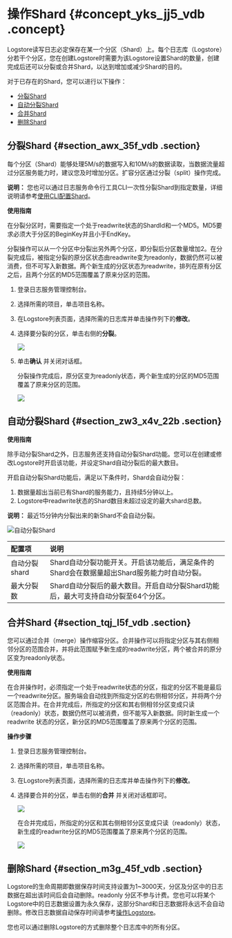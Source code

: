 # 操作Shard {#concept_yks_jj5_vdb .concept}

Logstore读写日志必定保存在某一个分区（Shard）上。每个日志库（Logstore）分若干个分区，您在创建Logstore时需要为该Logstore设置Shard的数量，创建完成后还可以分裂或合并Shard，以达到增加或减少Shard的目的。

对于已存在的Shard，您可以进行以下操作：

-   [分裂Shard](#)
-   [自动分裂Shard](#)
-   [合并Shard](#)
-   [删除Shard](#)

## 分裂Shard {#section_awx_35f_vdb .section}

每个分区（Shard）能够处理5M/s的数据写入和10M/s的数据读取，当数据流量超过分区服务能力时，建议您及时增加分区。扩容分区通过分裂（split）操作完成。

**说明：** 您也可以通过日志服务命令行工具CLI一次性分裂Shard到指定数量，详细说明请参考[使用CLI配置Shard](https://aliyun-log-cli.readthedocs.io/en/latest/tutorials/tutorial_split_shard.html)。

**使用指南**

在分裂分区时，需要指定一个处于readwrite状态的ShardId和一个MD5。MD5要求必须大于分区的BeginKey并且小于EndKey。

分裂操作可以从一个分区中分裂出另外两个分区，即分裂后分区数量增加2。在分裂完成后，被指定分裂的原分区状态由readwrite变为readonly，数据仍然可以被消费，但不可写入新数据。两个新生成的分区状态为readwrite，排列在原有分区之后，且两个分区的MD5范围覆盖了原来分区的范围。

1.  登录日志服务管理控制台。
2.  选择所需的项目，单击项目名称。
3.  在Logstore列表页面，选择所需的日志库并单击操作列下的**修改**。
4.  选择要分裂的分区，单击右侧的**分裂**。

    ![](http://static-aliyun-doc.oss-cn-hangzhou.aliyuncs.com/assets/img/13025/15390539562594_zh-CN.png)

5.  单击**确认** 并关闭对话框。

    分裂操作完成后，原分区变为readonly状态，两个新生成的分区的MD5范围覆盖了原来分区的范围。

    ![](http://static-aliyun-doc.oss-cn-hangzhou.aliyuncs.com/assets/img/13025/15390539562595_zh-CN.png)


## 自动分裂Shard {#section_zw3_x4v_22b .section}

**使用指南**

除手动分裂Shard之外，日志服务还支持自动分裂Shard功能。您可以在创建或修改Logstore时开启该功能，并设定Shard自动分裂后的最大数目。

开启自动分裂Shard功能后，满足以下条件时，Shard会自动分裂：

1.  数据量超出当前已有Shard的服务能力，且持续5分钟以上。
2.  Logstore中readwrite状态的Shard数目未超过设定的最大shard总数。

**说明：** 最近15分钟内分裂出来的新Shard不会自动分裂。

![](images/6426_zh-CN.png "自动分裂Shard")

|配置项|说明|
|:--|:-|
|自动分裂shard|Shard自动分裂功能开关。开启该功能后，满足条件的Shard会在数据量超出Shard服务能力时自动分裂。|
|最大分裂数|Shard自动分裂后的最大数目。开启自动分裂Shard功能后，最大可支持自动分裂至64个分区。|

## 合并Shard {#section_tqj_l5f_vdb .section}

您可以通过合并（merge）操作缩容分区。合并操作可以将指定分区与其右侧相邻分区的范围合并，并将此范围赋予新生成的readwrite分区，两个被合并的原分区变为readonly状态。

**使用指南**

在合并操作时，必须指定一个处于readwrite状态的分区，指定的分区不能是最后一个readwrite分区。服务端会自动找到所指定分区的右侧相邻分区，并将两个分区范围合并。在合并完成后，所指定的分区和其右侧相邻分区变成只读（readonly）状态，数据仍然可以被消费，但不能写入新数据。同时新生成一个 readwrite 状态的分区，新分区的MD5范围覆盖了原来两个分区的范围。

**操作步骤**

1.  登录日志服务管理控制台。
2.  选择所需的项目，单击项目名称。
3.  在Logstore列表页面，选择所需的日志库并单击操作列下的**修改**。
4.  选择要合并的分区，单击右侧的**合并** 并关闭对话框即可。

    ![](http://static-aliyun-doc.oss-cn-hangzhou.aliyuncs.com/assets/img/13025/15390539572596_zh-CN.png)

    在合并完成后，所指定的分区和其右侧相邻分区变成只读（readonly）状态，新生成的readwrite分区的MD5范围覆盖了原来两个分区的范围。

    ![](http://static-aliyun-doc.oss-cn-hangzhou.aliyuncs.com/assets/img/13025/15390539572597_zh-CN.png)


## 删除Shard {#section_m3g_45f_vdb .section}

Logstore的生命周期即数据保存时间支持设置为1~3000天，分区及分区中的日志数据在超出该时间后会自动删除。readonly 分区不参与计费。您也可以将某个Logstore中的日志数据设置为永久保存，这部分Shard和日志数据将永远不会自动删除。修改日志数据自动保存时间请参考[操作Logstore](cn.zh-CN/用户指南/准备工作/操作Logstore.md)。

您也可以通过删除Logstore的方式删除整个日志库中的所有分区。

